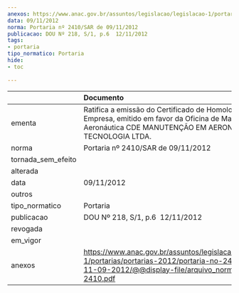 ```yaml
---
anexos: https://www.anac.gov.br/assuntos/legislacao/legislacao-1/portarias/portarias-2012/portaria-no-2410-sar-de-11-09-2012/@@display-file/arquivo_norma/PA2012-2410.pdf
data: 09/11/2012
norma: Portaria nº 2410/SAR de 09/11/2012
publicacao: DOU Nº 218, S/1, p.6  12/11/2012
tags:
- portaria
tipo_normatico: Portaria
hide: 
- toc 
 
---
```


|                    | Documento                                                                                                                                                         |
|:-------------------|:------------------------------------------------------------------------------------------------------------------------------------------------------------------|
| ementa             | Ratifica a emissão do Certificado de Homologação de Empresa, emitido em favor da Oficina de Manutenção Aeronáutica CDE MANUTENÇÃO EM AERONAVES E TECNOLOGIA LTDA. |
| norma              | Portaria nº 2410/SAR de 09/11/2012                                                                                                                                |
| tornada_sem_efeito |                                                                                                                                                                   |
| alterada           |                                                                                                                                                                   |
| data               | 09/11/2012                                                                                                                                                        |
| outros             |                                                                                                                                                                   |
| tipo_normatico     | Portaria                                                                                                                                                          |
| publicacao         | DOU Nº 218, S/1, p.6  12/11/2012                                                                                                                                  |
| revogada           |                                                                                                                                                                   |
| em_vigor           |                                                                                                                                                                   |
| anexos             | https://www.anac.gov.br/assuntos/legislacao/legislacao-1/portarias/portarias-2012/portaria-no-2410-sar-de-11-09-2012/@@display-file/arquivo_norma/PA2012-2410.pdf |
